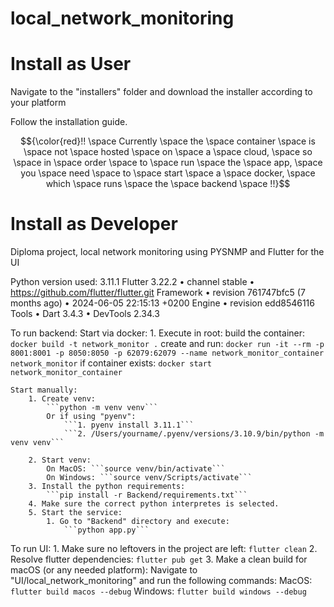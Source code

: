 # local_network_monitoring

# Install as User
Navigate to the "installers" folder and download the installer according to your platform

Follow the installation guide.

$${\color{red}!! \space Currently \space the \space container \space is \space not \space hosted \space on \space a \space cloud, \space so \space in \space order \space to \space run \space the \space app, \space you \space need \space to \space start \space a \space docker, \space which \space runs \space the \space backend \space !!}$$

# Install as Developer
Diploma project, local network monitoring using PYSNMP and Flutter for the UI

Python version used: 3.11.1
Flutter 3.22.2 • channel stable • https://github.com/flutter/flutter.git
Framework • revision 761747bfc5 (7 months ago) • 2024-06-05 22:15:13 +0200
Engine • revision edd8546116
Tools • Dart 3.4.3 • DevTools 2.34.3

To run backend:
    Start via docker:
        1. Execute in root:
            build the container: ```docker build -t network_monitor .```
            create and run: ```docker run -it --rm -p 8001:8001 -p 8050:8050 -p 62079:62079 --name network_monitor_container network_monitor```
            if container exists: ```docker start network_monitor_container```

    Start manually:
        1. Create venv:
            ```python -m venv venv```
            Or if using "pyenv":
                ```1. pyenv install 3.11.1```
                ```2. /Users/yourname/.pyenv/versions/3.10.9/bin/python -m venv venv```

        2. Start venv:
            On MacOS: ```source venv/bin/activate```
            On Windows: ```source venv/Scripts/activate```
        3. Install the python requirements:
            ```pip install -r Backend/requirements.txt```
        4. Make sure the correct python interpretes is selected.
        5. Start the service:
            1. Go to "Backend" directory and execute:
                ```python app.py```

To run UI:
    1. Make sure no leftovers in the project are left:
        ```flutter clean```
    2. Resolve flutter dependencies:
        ```flutter pub get```
    3. Make a clean build for macOS (or any needed platform):
        Navigate to "UI/local_network_monitoring" and run the following commands:
            MacOS: ```flutter build macos --debug```
            Windows: ```flutter build windows --debug```